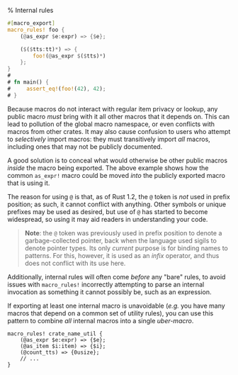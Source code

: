 % Internal rules

```rust
#[macro_export]
macro_rules! foo {
    (@as_expr $e:expr) => {$e};

    ($($tts:tt)*) => {
        foo!(@as_expr $($tts)*)
    };
}
#
# fn main() {
#     assert_eq!(foo!(42), 42);
# }
```

Because macros do not interact with regular item privacy or lookup, any public macro *must* bring with it all other macros that it depends on.  This can lead to pollution of the global macro namespace, or even conflicts with macros from other crates.  It may also cause confusion to users who attempt to *selectively* import macros: they must transitively import *all* macros, including ones that may not be publicly documented.

A good solution is to conceal what would otherwise be other public macros *inside* the macro being exported.  The above example shows how the common `as_expr!` macro could be moved *into* the publicly exported macro that is using it.

The reason for using `@` is that, as of Rust 1.2, the `@` token is *not* used in prefix position; as such, it cannot conflict with anything.  Other symbols or unique prefixes may be used as desired, but use of `@` has started to become widespread, so using it may aid readers in understanding your code.

> **Note**: the `@` token was previously used in prefix position to denote a garbage-collected pointer, back when the language used sigils to denote pointer types.  Its only *current* purpose is for binding names to patterns.  For this, however, it is used as an *infix* operator, and thus does not conflict with its use here.

Additionally, internal rules will often come *before* any "bare" rules, to avoid issues with `macro_rules!` incorrectly attempting to parse an internal invocation as something it cannot possibly be, such as an expression.

If exporting at least one internal macro is unavoidable (*e.g.* you have many macros that depend on a common set of utility rules), you can use this pattern to combine *all* internal macros into a single *uber-macro*.

```ignore
macro_rules! crate_name_util {
    (@as_expr $e:expr) => {$e};
    (@as_item $i:item) => {$i};
    (@count_tts) => {0usize};
    // ...
}
```
